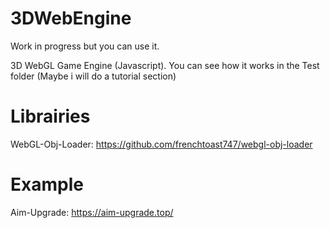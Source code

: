# 3DWebEngine

Work in progress but you can use it.

3D WebGL Game Engine (Javascript).
You can see how it works in the Test folder (Maybe i will do a tutorial section)

# Librairies

WebGL-Obj-Loader: https://github.com/frenchtoast747/webgl-obj-loader

# Example

Aim-Upgrade: https://aim-upgrade.top/
